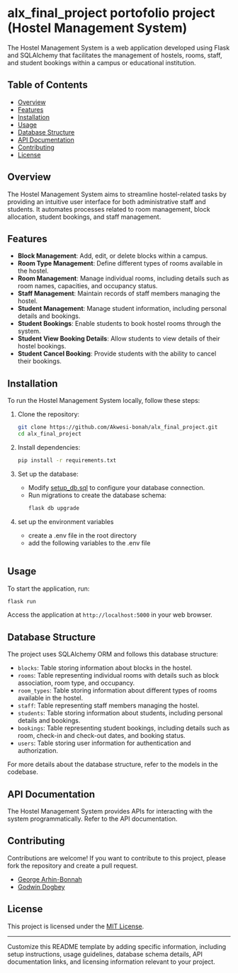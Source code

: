 # alx_final_project portofolio project (Hostel Management System)
The Hostel Management System is a web application developed using Flask and SQLAlchemy that facilitates the management of hostels, rooms, staff, and student bookings within a campus or educational institution.

## Table of Contents

- [Overview](#overview)
- [Features](#features)
- [Installation](#installation)
- [Usage](#usage)
- [Database Structure](#database-structure)
- [API Documentation](#api-documentation)
- [Contributing](#contributing)
- [License](#license)

## Overview

The Hostel Management System aims to streamline hostel-related tasks by providing an intuitive user interface for both administrative staff and students. It automates processes related to room management, block allocation, student bookings, and staff management.

## Features

- **Block Management**: Add, edit, or delete blocks within a campus.
- **Room Type Management**: Define different types of rooms available in the hostel.
- **Room Management**: Manage individual rooms, including details such as room names, capacities, and occupancy status.
- **Staff Management**: Maintain records of staff members managing the hostel.
- **Student Management**: Manage student information, including personal details and bookings.
- **Student Bookings**: Enable students to book hostel rooms through the system.
- **Student View Booking Details**: Allow students to view details of their hostel bookings.
- **Student Cancel Booking**: Provide students with the ability to cancel their bookings.

## Installation

To run the Hostel Management System locally, follow these steps:

1. Clone the repository:
   ```bash
   git clone https://github.com/Akwesi-bonah/alx_final_project.git
   cd alx_final_project
   ```

2. Install dependencies:
   ```bash
   pip install -r requirements.txt
   ```

3. Set up the database:
   - Modify [setup_db.sql](setup_db.sql) to configure your database connection.
   - Run migrations to create the database schema:
     ```bash
     flask db upgrade
     ```
4. set up the environment variables
   - create a .env file in the root directory
   - add the following variables to the .env file
     ```bash

     ```

## Usage

To start the application, run:
```bash
flask run
```

Access the application at `http://localhost:5000` in your web browser.

## Database Structure

The project uses SQLAlchemy ORM and follows this database structure:
- `blocks`: Table storing information about blocks in the hostel.
- `rooms`: Table representing individual rooms with details such as block association, room type, and occupancy.
- `room_types`: Table storing information about different types of rooms available in the hostel.
- `staff`: Table representing staff members managing the hostel.
- `students`: Table storing information about students, including personal details and bookings.
- `bookings`: Table representing student bookings, including details such as room, check-in and check-out dates, and booking status.
- `users`: Table storing user information for authentication and authorization.



For more details about the database structure, refer to the models in the codebase.

## API Documentation

The Hostel Management System provides APIs for interacting with the system programmatically. Refer to the API documentation.

## Contributing

Contributions are welcome! If you want to contribute to this project, please fork the repository and create a pull request.
- [George Arhin-Bonnah](https://github.com/Akwesi-bonah)
- [Godwin Dogbey](https://github.com/GodwinDogbey )
## License

This project is licensed under the [MIT License](LICENSE).


---

Customize this README template by adding specific information, including setup instructions, usage guidelines, database schema details, API documentation links, and licensing information relevant to your project.
